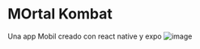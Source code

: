 # MOrtal Kombat
Una app Mobil creado con react native y expo
![image](https://github.com/user-attachments/assets/4fa14b8c-4b24-44a2-ae76-05fdb69771aa)

